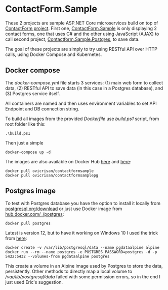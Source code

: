 # ContactForm.Sample

These 2 projects are sample ASP.NET Core microservices build on top of [ContactForm project](https://github.com/ovicrisan/ContactForm). 
First one, [ContactForm.Sample](https://github.com/ovicrisan/ContactForm.Sample/tree/master/ContactForm.Sample) is only displaying 2 contact forms, one that uses C# and the other using JavaScript (AJAX)
to call second project, [Contactform.Sample.Postgres](https://github.com/ovicrisan/ContactForm.Sample/tree/master/Contactform.Sample.Postgres), to save data.

The goal of these projects are simply to try using RESTful API over HTTP calls, using Docker Compose and Kubernetes.

## Docker compose

The *docker-compose.yml* file starts 3 services: (1) main web form to collect data, 
(2) RESTful API to save data (in this case in a Postgres database), and (3) Postgres service itself.

All containers are named and then uses environment variables to set API Endpoint and DB connection string.

To build all images from the provided *Dockerfile* use *build.ps1* script, from root folder like this:

`.\build.ps1`

Then just a simple

`docker-compose up -d`

The images are also available on Docker Hub [here](https://hub.docker.com/repository/docker/ovicrisan/contactformsample) 
and [here](https://hub.docker.com/repository/docker/ovicrisan/contactformsamplepg):

```
docker pull ovicrisan/contactformsample
docker pull ovicrisan/contactformsamplepg
```

## Postgres image

To test with Postgres database you have the option to install it locally from 
[postgresql.org/download](https://www.postgresql.org/download/) 
or just use Docker image from [hub.docker.com/_/postgres](https://hub.docker.com/_/postgres):

`docker pull postgres`

Latest is version 12, but to have it working on Windows 10 I used the trick from 
[here](https://elanderson.net/2018/02/setup-postgresql-on-windows-with-docker/):

```
docker create -v /var/lib/postgresql/data --name pgdataalpine alpine
docker run --rm --name postgres -e POSTGRES_PASSWORD=postgres -d -p 5432:5432 --volumes-from pgdataalpine postgres
```

This create a volume in an Alpine image used by Postgres to store the data, persistently. 
Other methods to directly map a local volume to */var/lib/postgresql/data* failed with some permission errors, so in the end I just used Eric's suggestion.

